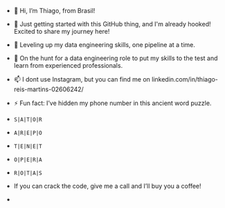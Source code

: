 - 👋 Hi, I’m Thiago, from Brasil!
- 👀 Just getting started with this GitHub thing, and I'm already hooked! Excited to share my journey here!
- 🌱 Leveling up my data engineering skills, one pipeline at a time.
- 💞️ On the hunt for a data engineering role to put my skills to the test and learn from experienced professionals.
- 📫 I dont use Instagram, but you can find me on linkedin.com/in/thiago-reis-martins-02606242/

- ⚡ Fun fact: I’ve hidden my phone number in this ancient word puzzle. 
-     S|A|T|O|R
-     A|R|E|P|O
-     T|E|N|E|T
-     O|P|E|R|A
-     R|O|T|A|S
- If you can crack the code, give me a call and I’ll buy you a coffee!   
-   
<!---
tigureis/tigureis is a ✨ special ✨ repository because its `README.md` (this file) appears on your GitHub profile.
You can click the Preview link to take a look at your changes.
--->
